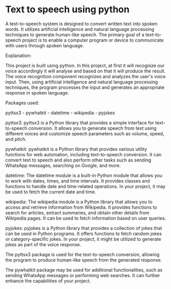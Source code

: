 # Text to speech using python

A text-to-speech system is designed to convert written text into spoken words. It utilizes artificial intelligence and natural language processing techniques to generate human-like speech. The primary goal of a text-to-speech project is to enable a computer program or device to communicate with users through spoken language.

Explanation: 

This project is built using python. In this project, at first it will recognize our voice accordingly it will analyse and based on that it will produce the result.
The voice recognition component recognizes and analyzes the user's voice input. Then, using artificial intelligence and natural language processing techniques, the program processes the input and generates an appropriate response in spoken language.


Packages used:

pyttsx3 - pywhatkit - datetime - wikipedia - pyjokes

pyttsx3:
pyttsx3 is a Python library that provides a simple interface for text-to-speech conversion. It allows you to generate speech from text using different voices and customize speech parameters such as volume, speed, and pitch.

pywhatkit:
pywhatkit is a Python library that provides various utility functions for web automation, including text-to-speech conversion. It can convert text to speech and also perform other tasks such as sending WhatsApp messages, searching on Google, and more.

datetime:
The datetime module is a built-in Python module that allows you to work with dates, times, and time intervals. It provides classes and functions to handle date and time-related operations. In your project, it may be used to fetch the current date and time.

wikipedia:
The wikipedia module is a Python library that allows you to access and retrieve information from Wikipedia. It provides functions to search for articles, extract summaries, and obtain other details from Wikipedia pages. It can be used to fetch information based on user queries.

pyjokes:
pyjokes is a Python library that provides a collection of jokes that can be used in Python programs. It offers functions to fetch random jokes or category-specific jokes. In your project, it might be utilized to generate jokes as part of the voice response.

The pyttsx3 package is used for the text-to-speech conversion, allowing the program to produce human-like speech from the generated response.

The pywhatkit package may be used for additional functionalities, such as sending WhatsApp messages or performing web searches. It can further enhance the capabilities of your project.






